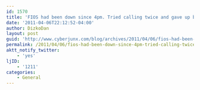```yaml
---
id: 1570
title: 'FIOS had been down since 4pm. Tried calling twice and gave up both times after 30mins. Wtf vz?'
date: '2011-04-06T22:12:52-04:00'
author: DizkoDan
layout: post
guid: 'http://www.cyberjunx.com/blog/archives/2011/04/06/fios-had-been-down-since-4pm-tried-calling-twice-and-gave-up-both-times-after-30mins-wtf-vz/'
permalink: /2011/04/06/fios-had-been-down-since-4pm-tried-calling-twice-and-gave-up-both-times-after-30mins-wtf-vz/
aktt_notify_twitter:
    - 'yes'
ljID:
    - '1211'
categories:
    - General
---
```


<div class="posterous_autopost"></div>